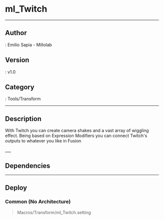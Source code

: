 # ml_Twitch
___

## Author
 : Emilio Sapia - Millolab

## Version
 : v1.0

## Category
 : Tools/Transform
___

## Description
<p>With Twitch you can create camera shakes and a vast array of wiggling effect. 
	Being based on Expression Modifiers you can connect Twitch's outputs to whatever you like in Fusion </p>___

## Dependencies


___

## Deploy

### Common (No Architecture)

> Macros/Transform/ml_Twitch.setting  
